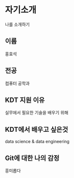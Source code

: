 # 자기소개
나를 소개하기

## 이름
홍효석
## 전공
컴퓨터 공학과
## KDT 지원 이유
실무에서 필요한 기술을 배우기 위해
## KDT에서 배우고 싶은것
data science & data engineering
## Git에 대한 나의 감정
흥미롭다